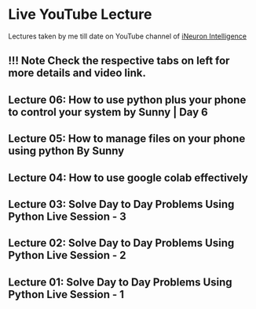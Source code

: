 # Live YouTube Lecture

Lectures taken by me till date on YouTube channel of [iNeuron Intelligence](https://www.youtube.com/c/iNeuroniNtelligence/)

!!! Note
    Check the respective tabs on left for more details and video link.
---

## Lecture 06: How to use python plus your phone to control your system by Sunny | Day 6

## Lecture 05: How to manage files on your phone using python By Sunny

## Lecture 04: How to use google colab effectively

## Lecture 03: Solve Day to Day Problems Using Python Live Session - 3

## Lecture 02: Solve Day to Day Problems Using Python Live Session - 2

## Lecture 01: Solve Day to Day Problems Using Python Live Session - 1
